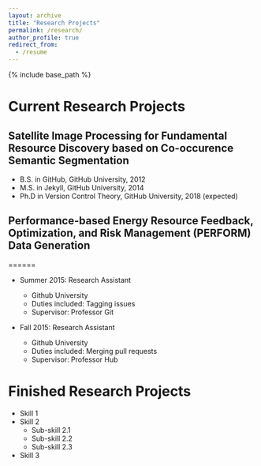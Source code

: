 ```yaml
---
layout: archive
title: "Research Projects"
permalink: /research/
author_profile: true
redirect_from:
  - /resume
---
```


{% include base_path %}

Current Research Projects
======
**Satellite Image Processing for Fundamental Resource Discovery based on Co-occurence Semantic Segmentation**
------
* B.S. in GitHub, GitHub University, 2012
* M.S. in Jekyll, GitHub University, 2014
* Ph.D in Version Control Theory, GitHub University, 2018 (expected)

**Performance-based Energy Resource Feedback, Optimization, and Risk Management (PERFORM) Data Generation**
------
======
* Summer 2015: Research Assistant
  * Github University
  * Duties included: Tagging issues
  * Supervisor: Professor Git

* Fall 2015: Research Assistant
  * Github University
  * Duties included: Merging pull requests
  * Supervisor: Professor Hub
  
Finished Research Projects
======
* Skill 1
* Skill 2
  * Sub-skill 2.1
  * Sub-skill 2.2
  * Sub-skill 2.3
* Skill 3

